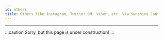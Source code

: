 ```yaml
---
id: others
title: Others like Instagram, Twitter DM, Viber, etc. Via Sunshine Conversations 
---
```


----------------

:::caution
Sorry, but this page is under construction!
:::
